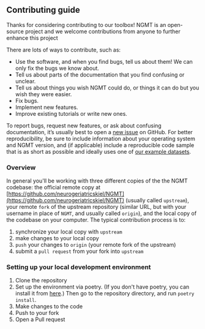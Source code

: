 ## Contributing guide
Thanks for considering contributing to our toolbox! NGMT is an open-source project and we welcome contributions from anyone to further enhance this project

There are lots of ways to contribute, such as:
- Use the software, and when you find bugs, tell us about them! We can only fix the bugs we know about.
- Tell us about parts of the documentation that you find confusing or unclear.
- Tell us about things you wish NGMT could do, or things it can do but you wish they were easier.
- Fix bugs.
- Implement new features.
- Improve existing tutorials or write new ones.

To report bugs, request new features, or ask about confusing documentation, it’s usually best to open a [new issue](https://github.com/neurogeriatricskiel/NGMT/issues/new/choose) on GitHub. For better reproducibility, be sure to include information about your operating system and NGMT version, and (if applicable) include a reproducible code sample that is as short as possible and ideally uses one of [our example datasets](https://neurogeriatricskiel.github.io/NGMT/datasets/).

### Overview
In general you'll be working with three different copies of the the NGMT codebase: the official remote copy at [https://github.com/neurogeriatricskiel/NGMT](https://github.com/neurogeriatricskiel/NGMT) (usually called ``upstream``), your remote `fork` of the upstream repository (similar URL, but with your username in place of ``NGMT``, and usually called ``origin``), and the local copy of the codebase on your computer. The typical contribution process is to:

1. synchronize your local copy with ``upstream``
2. make changes to your local copy
3. `push` your changes to ``origin`` (your remote fork of the upstream)
4. submit a `pull request` from your fork into ``upstream``

### Setting up your local development environment
1. Clone the repository
2. Set up the environment via poetry. (If you don't have poetry, you can install it from [here](https://python-poetry.org/).) Then go to the repository directory, and run ``poetry install``.
3. Make changes to the code
4. Push to your fork
5. Open a Pull request
